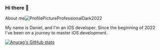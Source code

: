 ### Hi there 👋

About me![ProfilePictureProfessionalDark2022](https://user-images.githubusercontent.com/26801446/236627828-5e7b320b-2ad1-4b8b-966f-54647af5f563.png)

My name is Daniel, and I'm an iOS developer. Since the beginning of 2022 I've been on a journey to master iOS development.


[![Anurag's GitHub stats](https://github-readme-stats.vercel.app/api?username=danielkarath&hide=stars&count_private=true&theme=github_dark)](https://github.com/anuraghazra/github-readme-stats)


